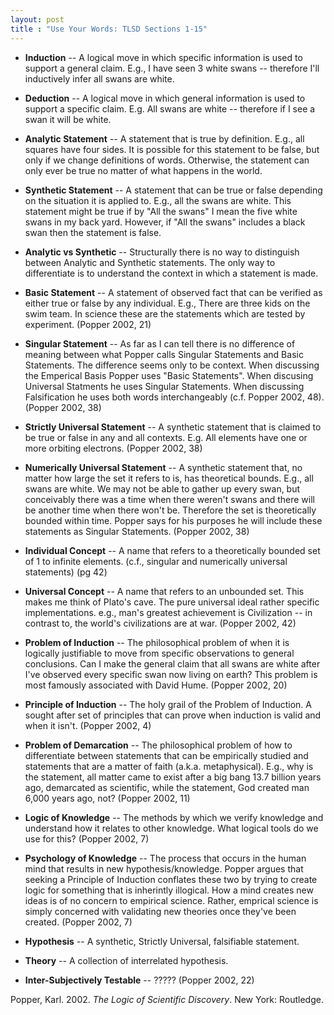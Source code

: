 ```yaml
---
layout: post
title : "Use Your Words: TLSD Sections 1-15"
---
```


 * **Induction** -- A logical move in which specific information is used to support a general claim. E.g., I have seen 3 white swans -- therefore I'll inductively infer all swans are white.
 
 * **Deduction** -- A logical move in which general information is used to support a specific claim. E.g. All swans are white -- therefore if I see a swan it will be white.
 
 * **Analytic Statement** -- A statement that is true by definition. E.g., all squares have four sides. It is possible for this statement to be false, but only if we change definitions of words. Otherwise, the statement can only ever be true no matter of what happens in the world.
 
 * **Synthetic Statement** -- A statement that can be true or false depending on the situation it is applied to. E.g., all the swans are white. This statement might be true if by "All the swans" I mean the five white swans in my back yard. However, if "All the swans" includes a black swan then the statement is false.
 
 * **Analytic vs Synthetic** -- Structurally there is no way to distinguish between Analytic and Synthetic statements. The only way to differentiate is to understand the context in which a statement is made.
 
 * **Basic Statement** -- A statement of observed fact that can be verified as either true or false by any individual. E.g., There are three kids on the swim team. In science these are the statements which are tested by experiment. (Popper 2002, 21)
 
 * **Singular Statement** -- As far as I can tell there is no difference of meaning between what Popper calls Singular Statements and Basic Statements. The difference seems only to be context. When discussing the Emperical Basis Popper uses "Basic Statements". When discusing Universal Statments he uses Singular Statements. When discussing Falsification he uses both words interchangeably (c.f. Popper 2002, 48). (Popper 2002, 38)
 
 * **Strictly Universal Statement** -- A synthetic statement that is claimed to be true or false in any and all contexts. E.g. All elements have one or more orbiting electrons. (Popper 2002, 38)

 * **Numerically Universal Statement** -- A synthetic statement that, no matter how large the set it refers to is, has theoretical bounds. E.g., all swans are white. We may not be able to gather up every swan, but conceivably there was a time when there weren't swans and there will be another time when there won't be. Therefore the set is theoretically bounded within time. Popper says for his purposes he will include these statements as Singular Statements. (Popper 2002, 38)
 
 * **Individual Concept** -- A name that refers to a theoretically bounded set of 1 to infinite elements. (c.f., singular and numerically universal statements) (pg 42)
 
 * **Universal Concept** -- A name that refers to an unbounded set. This makes me think of Plato's cave. The pure universal ideal rather specific implementations. e.g., man's greatest achievement is Civilization -- in contrast to, the world's civilizations are at war. (Popper 2002, 42)
 
 * **Problem of Induction** -- The philosophical problem of when it is logically justifiable to move from specific observations to general conclusions. Can I make the general claim that all swans are white after I've observed every specific swan now living on earth? This problem is most famously associated with David Hume. (Popper 2002, 20)
  
 * **Principle of Induction** -- The holy grail of the Problem of Induction. A sought after set of principles that can prove when induction is valid and when it isn't. (Popper 2002, 4)
 
 * **Problem of Demarcation** -- The philosophical problem of how to differentiate between statements that can be empirically studied and statements that are a matter of faith (a.k.a. metaphysical). E.g., why is the statement, all matter came to exist after a big bang 13.7 billion years ago, demarcated as scientific, while the statement, God created man 6,000 years ago, not? (Popper 2002, 11)
 
 * **Logic of Knowledge** -- The methods by which we verify knowledge and understand how it relates to other knowledge. What logical tools do we use for this? (Popper 2002, 7)
 
 * **Psychology of Knowledge** -- The process that occurs in the human mind that results in new hypothesis/knowledge. Popper argues that seeking a Principle of Induction conflates these two by trying to create logic for something that is inherintly illogical. How a mind creates new ideas is of no concern to empirical science. Rather, emprical science is simply concerned with validating new theories once they've been created. (Popper 2002, 7)
 
 * **Hypothesis** -- A synthetic, Strictly Universal, falsifiable statement.
 
 * **Theory** -- A collection of interrelated hypothesis.

 * **Inter-Subjectively Testable** -- ????? (Popper 2002, 22)

 Popper, Karl. 2002. *The Logic of Scientific Discovery*. New York: Routledge.
